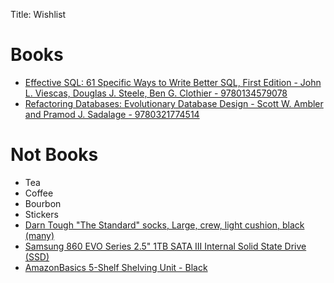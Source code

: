 Title: Wishlist

# Books
* [Effective SQL: 61 Specific Ways to Write Better SQL, First Edition - John L. Viescas, Douglas J. Steele, Ben G. Clothier - 9780134579078](https://www.oreilly.com/library/view/effective-sql-61/9780134579078/)
* [Refactoring Databases: Evolutionary Database Design - Scott W. Ambler and Pramod J. Sadalage - 9780321774514](https://isbnsearch.org/isbn/9780321774514)

# Not Books
* Tea
* Coffee
* Bourbon
* Stickers
* [Darn Tough "The Standard" socks, Large, crew, light cushion, black (many)](https://darntough.com/products/the-real-standard-issue-crew-light?variant=45552844051)
* [Samsung 860 EVO Series 2.5" 1TB SATA III Internal Solid State Drive (SSD)](https://www.newegg.com/samsung-860-evo-series-1tb/p/N82E16820147673?Item=N82E16820147673&quicklink=true)
* [AmazonBasics 5-Shelf Shelving Unit - Black](https://www.amazon.com/AmazonBasics-5-Shelf-Shelving-Unit-Black/dp/B018YLFJX4)
